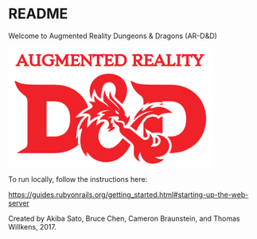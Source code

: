 # README

Welcome to Augmented Reality Dungeons & Dragons (AR-D&D) 

![](logo.png)

To run locally, follow the instructions here: 

https://guides.rubyonrails.org/getting_started.html#starting-up-the-web-server

Created by Akiba Sato, Bruce Chen, Cameron Braunstein, and Thomas Willkens, 2017.


